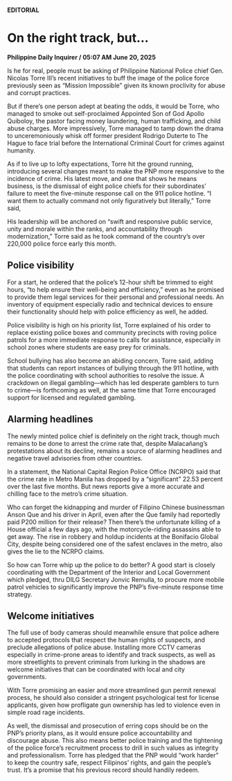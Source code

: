 **EDITORIAL**

# On the right track, but…

****Philippine Daily Inquirer / 05:07 AM June 20, 2025****

Is he for real, people must be asking of Philippine National Police chief Gen. Nicolas Torre III’s recent initiatives to buff the image of the police force previously seen as “Mission Impossible” given its known proclivity for abuse and corrupt practices.

But if there’s one person adept at beating the odds, it would be Torre, who managed to smoke out self-proclaimed Appointed Son of God Apollo Quiboloy, the pastor facing money laundering, human trafficking, and child abuse charges. More impressively, Torre managed to tamp down the drama to unceremoniously whisk off former president Rodrigo Duterte to The Hague to face trial before the International Criminal Court for crimes against humanity.

As if to live up to lofty expectations, Torre hit the ground running, introducing several changes meant to make the PNP more responsive to the incidence of crime. His latest move, and one that shows he means business, is the dismissal of eight police chiefs for their subordinates’ failure to meet the five-minute response call on the 911 police hotline. “I want them to actually command not only figuratively but literally,” Torre said,

His leadership will be anchored on “swift and responsive public service, unity and morale within the ranks, and accountability through modernization,” Torre said as he took command of the country’s over 220,000 police force early this month.

## Police visibility

For a start, he ordered that the police’s 12-hour shift be trimmed to eight hours, “to help ensure their well-being and efficiency,” even as he promised to provide them legal services for their personal and professional needs. An inventory of equipment especially radio and technical devices to ensure their functionality should help with police efficiency as well, he added.

Police visibility is high on his priority list, Torre explained of his order to replace existing police boxes and community precincts with roving police patrols for a more immediate response to calls for assistance, especially in school zones where students are easy prey for criminals.

School bullying has also become an abiding concern, Torre said, adding that students can report instances of bullying through the 911 hotline, with the police coordinating with school authorities to resolve the issue. A crackdown on illegal gambling—which has led desperate gamblers to turn to crime—is forthcoming as well, at the same time that Torre encouraged support for licensed and regulated gambling.

## Alarming headlines

The newly minted police chief is definitely on the right track, though much remains to be done to arrest the crime rate that, despite Malacañang’s protestations about its decline, remains a source of alarming headlines and negative travel advisories from other countries.

In a statement, the National Capital Region Police Office (NCRPO) said that the crime rate in Metro Manila has dropped by a “significant” 22.53 percent over the last five months. But news reports give a more accurate and chilling face to the metro’s crime situation.

Who can forget the kidnapping and murder of Filipino Chinese businessman Anson Que and his driver in April, even after the Que family had reportedly paid P200 million for their release? Then there’s the unfortunate killing of a House official a few days ago, with the motorcycle-riding assassins able to get away. The rise in robbery and holdup incidents at the Bonifacio Global City, despite being considered one of the safest enclaves in the metro, also gives the lie to the NCRPO claims.

So how can Torre whip up the police to do better? A good start is closely coordinating with the Department of the Interior and Local Government which pledged, thru DILG Secretary Jonvic Remulla, to procure more mobile patrol vehicles to significantly improve the PNP’s five-minute response time strategy.

## Welcome initiatives

The full use of body cameras should meanwhile ensure that police adhere to accepted protocols that respect the human rights of suspects, and preclude allegations of police abuse. Installing more CCTV cameras especially in crime-prone areas to identify and track suspects, as well as more streetlights to prevent criminals from lurking in the shadows are welcome initiatives that can be coordinated with local and city governments.

With Torre promising an easier and more streamlined gun permit renewal process, he should also consider a stringent psychological test for license applicants, given how profligate gun ownership has led to violence even in simple road rage incidents.

As well, the dismissal and prosecution of erring cops should be on the PNP’s priority plans, as it would ensure police accountability and discourage abuse. This also means better police training and the tightening of the police force’s recruitment process to drill in such values as integrity and professionalism. Torre has pledged that the PNP would “work harder” to keep the country safe, respect Filipinos’ rights, and gain the people’s trust. It’s a promise that his previous record should handily redeem.